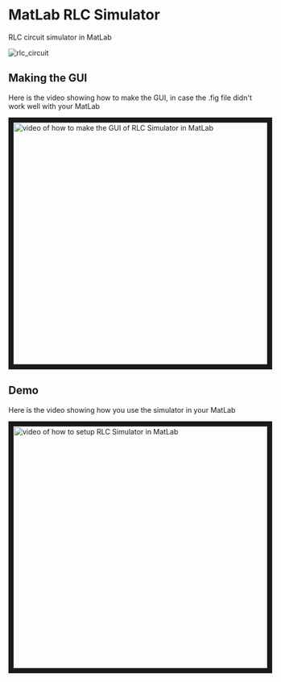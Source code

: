 # MatLab RLC Simulator
RLC circuit simulator in MatLab

![rlc_circuit](https://cloud.githubusercontent.com/assets/976569/7200423/9948b24c-e4f4-11e4-80d0-8aede9cb4b8f.png "RLC Circuit Simulator with MatLab")

## Making the GUI
Here is the video showing how to make the GUI, in case the .fig file didn't work well with your MatLab

<a href="http://www.youtube.com/watch?feature=player_embedded&v=2UEVugPflso
" target="_blank"><img src="http://img.youtube.com/vi/2UEVugPflso/0.jpg" 
alt="video of how to make the GUI of RLC Simulator in MatLab" width="640" height="480" border="10" /></a>

## Demo
Here is the video showing how you use the simulator in your MatLab

<a href="http://www.youtube.com/watch?feature=player_embedded&v=CRlGnu9USos
" target="_blank"><img src="http://img.youtube.com/vi/CRlGnu9USos/0.jpg" 
alt="video of how to setup RLC Simulator in MatLab" width="640" height="480" border="10" /></a>
